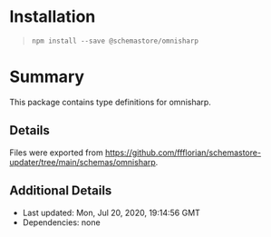 # Installation
> `npm install --save @schemastore/omnisharp`

# Summary
This package contains type definitions for omnisharp.

## Details
Files were exported from https://github.com/ffflorian/schemastore-updater/tree/main/schemas/omnisharp.

## Additional Details
* Last updated: Mon, Jul 20, 2020, 19:14:56 GMT
* Dependencies: none
